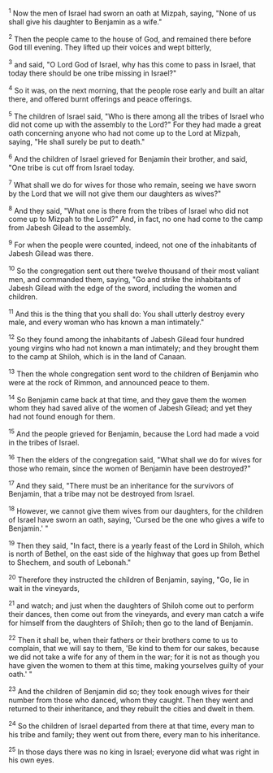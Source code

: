 <sup>1</sup> 
Now the men of Israel had sworn an oath at Mizpah, saying, "None of us shall give his daughter to Benjamin as a wife." 

<sup>2</sup> 
Then the people came to the house of God, and remained there before God till evening. They lifted up their voices and wept bitterly, 

<sup>3</sup> 
and said, "O Lord God of Israel, why has this come to pass in Israel, that today there should be one tribe missing in Israel?" 

<sup>4</sup> 
So it was, on the next morning, that the people rose early and built an altar there, and offered burnt offerings and peace offerings. 

<sup>5</sup> 
The children of Israel said, "Who is there among all the tribes of Israel who did not come up with the assembly to the Lord?" For they had made a great oath concerning anyone who had not come up to the Lord at Mizpah, saying, "He shall surely be put to death." 

<sup>6</sup> 
And the children of Israel grieved for Benjamin their brother, and said, "One tribe is cut off from Israel today. 

<sup>7</sup> 
What shall we do for wives for those who remain, seeing we have sworn by the Lord that we will not give them our daughters as wives?" 

<sup>8</sup> 
And they said, "What one is there from the tribes of Israel who did not come up to Mizpah to the Lord?" And, in fact, no one had come to the camp from Jabesh Gilead to the assembly. 

<sup>9</sup> 
For when the people were counted, indeed, not one of the inhabitants of Jabesh Gilead was there. 

<sup>10</sup> 
So the congregation sent out there twelve thousand of their most valiant men, and commanded them, saying, "Go and strike the inhabitants of Jabesh Gilead with the edge of the sword, including the women and children. 

<sup>11</sup> 
And this is the thing that you shall do: You shall utterly destroy every male, and every woman who has known a man intimately." 

<sup>12</sup> 
So they found among the inhabitants of Jabesh Gilead four hundred young virgins who had not known a man intimately; and they brought them to the camp at Shiloh, which is in the land of Canaan. 

<sup>13</sup> 
Then the whole congregation sent word to the children of Benjamin who were at the rock of Rimmon, and announced peace to them. 

<sup>14</sup> 
So Benjamin came back at that time, and they gave them the women whom they had saved alive of the women of Jabesh Gilead; and yet they had not found enough for them. 

<sup>15</sup> 
And the people grieved for Benjamin, because the Lord had made a void in the tribes of Israel. 

<sup>16</sup> 
Then the elders of the congregation said, "What shall we do for wives for those who remain, since the women of Benjamin have been destroyed?" 

<sup>17</sup> 
And they said, "There must be an inheritance for the survivors of Benjamin, that a tribe may not be destroyed from Israel. 

<sup>18</sup> 
However, we cannot give them wives from our daughters, for the children of Israel have sworn an oath, saying, 'Cursed be the one who gives a wife to Benjamin.' " 

<sup>19</sup> 
Then they said, "In fact, there is a yearly feast of the Lord in Shiloh, which is north of Bethel, on the east side of the highway that goes up from Bethel to Shechem, and south of Lebonah." 

<sup>20</sup> 
Therefore they instructed the children of Benjamin, saying, "Go, lie in wait in the vineyards, 

<sup>21</sup> 
and watch; and just when the daughters of Shiloh come out to perform their dances, then come out from the vineyards, and every man catch a wife for himself from the daughters of Shiloh; then go to the land of Benjamin. 

<sup>22</sup> 
Then it shall be, when their fathers or their brothers come to us to complain, that we will say to them, 'Be kind to them for our sakes, because we did not take a wife for any of them in the war; for it is not as though you have given the women to them at this time, making yourselves guilty of your oath.' " 

<sup>23</sup> 
And the children of Benjamin did so; they took enough wives for their number from those who danced, whom they caught. Then they went and returned to their inheritance, and they rebuilt the cities and dwelt in them. 

<sup>24</sup> 
So the children of Israel departed from there at that time, every man to his tribe and family; they went out from there, every man to his inheritance. 

<sup>25</sup> 
In those days there was no king in Israel; everyone did what was right in his own eyes.